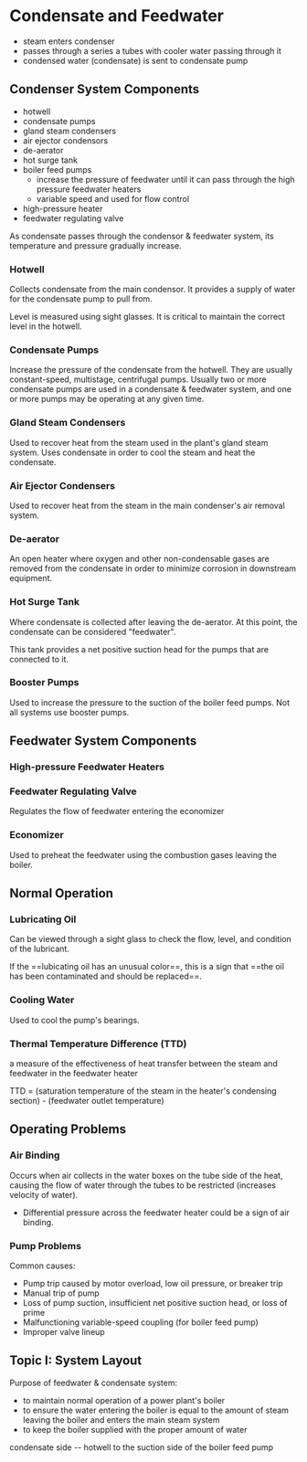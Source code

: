 # Condensate and Feedwater
- steam enters condenser
- passes through a series a tubes with cooler water passing through it
- condensed water (condensate) is sent to condensate pump

## Condenser System Components
- hotwell
- condensate pumps
- gland steam condensers
- air ejector condensors
- de-aerator
- hot surge tank
- boiler feed pumps
	- increase the pressure of feedwater until it can pass through the high pressure feedwater heaters
	- variable speed and used for flow control
- high-pressure heater
- feedwater regulating valve

As condensate passes through the condensor & feedwater system, its temperature and pressure gradually increase.

### Hotwell
Collects condensate from the main condensor. It provides a supply of water for the condensate pump to pull from.

Level is measured using sight glasses. It is critical to maintain the correct level in the hotwell.

### Condensate Pumps
Increase the pressure of the condensate from the hotwell. They are usually constant-speed, multistage, centrifugal pumps. Usually two or more condensate pumps are used in a condensate & feedwater system, and one or more pumps may be operating at any given time.

### Gland Steam Condensers
Used to recover heat from the steam used in the plant's gland steam system. Uses condensate in order to cool the steam and heat the condensate.

### Air Ejector Condensers
Used to recover heat from the steam in the main condenser's air removal system.

### De-aerator
An open heater where oxygen and other non-condensable gases are removed from the condensate in order to minimize corrosion in downstream equipment.

### Hot Surge Tank
Where condensate is collected after leaving the de-aerator. At this point, the condensate can be considered "feedwater".

This tank provides a net positive suction head for the pumps that are connected to it.

### Booster Pumps
Used to increase the pressure to the suction of the boiler feed pumps. Not all systems use booster pumps.

## Feedwater System Components

### High-pressure Feedwater Heaters

### Feedwater Regulating Valve
Regulates the flow of feedwater entering the economizer

### Economizer
Used to preheat the feedwater using the combustion gases leaving the boiler.

## Normal Operation

### Lubricating Oil
Can be viewed through a sight glass to check the flow, level, and condition of the lubricant.

If the ==lubicating oil has an unusual color==, this is a sign that ==the oil has been contaminated and should be replaced==.

### Cooling Water
Used to cool the pump's bearings.


### Thermal Temperature Difference (TTD)
a measure of the effectiveness of heat transfer between the steam and feedwater in the feedwater heater

TTD = (saturation temperature of the steam in the heater's condensing section) - (feedwater outlet temperature)


## Operating Problems

### Air Binding
Occurs when air collects in the water boxes on the tube side of the heat, causing the flow of water through the tubes to be restricted (increases velocity of water).

-	Differential pressure across the feedwater heater could be a sign of air binding.

### Pump Problems
Common causes:
-	Pump trip caused by motor overload, low oil pressure, or breaker trip
-	Manual trip of pump
-	Loss of pump suction, insufficient net positive suction head, or loss of prime
-	Malfunctioning variable-speed coupling (for boiler feed pump)
-	Improper valve lineup

## Topic I: System Layout
Purpose of feedwater & condensate system:
-	to maintain normal operation of a power plant's boiler
-	to ensure the water entering the boiler is equal to the amount of steam leaving the boiler and enters the main steam system
-	to keep the boiler supplied with the proper amount of water

condensate side -- hotwell to the suction side of the boiler feed pump